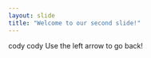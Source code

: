 ```yaml
---
layout: slide
title: "Welcome to our second slide!"
---
```

cody cody
Use the left arrow to go back!
